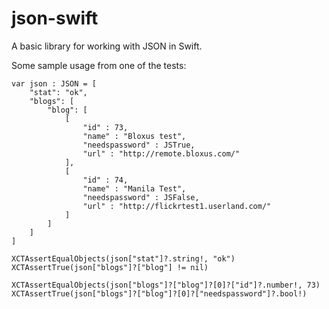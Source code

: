 json-swift
==========

A basic library for working with JSON in Swift.

Some sample usage from one of the tests:

    var json : JSON = [
        "stat": "ok",
        "blogs": [
            "blog": [
                [
                    "id" : 73,
                    "name" : "Bloxus test",
                    "needspassword" : JSTrue,
                    "url" : "http://remote.bloxus.com/"
                ],
                [
                    "id" : 74,
                    "name" : "Manila Test",
                    "needspassword" : JSFalse,
                    "url" : "http://flickrtest1.userland.com/"
                ]
            ]
        ]
    ]
    
    XCTAssertEqualObjects(json["stat"]?.string!, "ok")
    XCTAssertTrue(json["blogs"]?["blog"] != nil)

    XCTAssertEqualObjects(json["blogs"]?["blog"]?[0]?["id"]?.number!, 73)
    XCTAssertTrue(json["blogs"]?["blog"]?[0]?["needspassword"]?.bool!)
